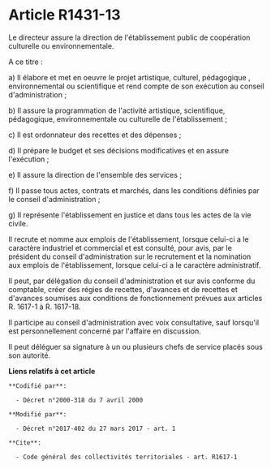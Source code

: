 # Article R1431-13

Le directeur assure la direction de l'établissement public de coopération culturelle ou environnementale.

A ce titre :

a) Il élabore et met en oeuvre le projet artistique, culturel, pédagogique , environnemental ou scientifique et rend compte
de son exécution au conseil d'administration ;

b) Il assure la programmation de l'activité artistique, scientifique, pédagogique, environnementale ou culturelle de
l'établissement ;

c) Il est ordonnateur des recettes et des dépenses ;

d) Il prépare le budget et ses décisions modificatives et en assure l'exécution ;

e) Il assure la direction de l'ensemble des services ;

f) Il passe tous actes, contrats et marchés, dans les conditions définies par le conseil d'administration ;

g) Il représente l'établissement en justice et dans tous les actes de la vie civile.

Il recrute et nomme aux emplois de l'établissement, lorsque celui-ci a le caractère industriel et commercial et est consulté,
pour avis, par le président du conseil d'administration sur le recrutement et la nomination aux emplois de l'établissement,
lorsque celui-ci a le caractère administratif.

Il peut, par délégation du conseil d'administration et sur avis conforme du comptable, créer des régies de recettes,
d'avances et de recettes et d'avances soumises aux conditions de fonctionnement prévues aux articles R. 1617-1 à R. 1617-18.

Il participe au conseil d'administration avec voix consultative, sauf lorsqu'il est personnellement concerné par l'affaire en
discussion.

Il peut déléguer sa signature à un ou plusieurs chefs de service placés sous son autorité.

**Liens relatifs à cet article**

	**Codifié par**:

	  - Décret n°2000-318 du 7 avril 2000

	**Modifié par**:

	  - Décret n°2017-402 du 27 mars 2017 - art. 1

	**Cite**:

	  - Code général des collectivités territoriales - art. R1617-1
